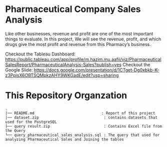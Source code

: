 # Pharmaceutical Company Sales Analysis

Like other businesses, revenue and profit are one of the most important things to evaluate. In this project, We will see the revenue, profit, and which drugs give the most profit and revenue from this Pharmacy’s business.

Checkout the Tableau Dashboard: https://public.tableau.com/app/profile/m.hazim.mu.aafii/viz/PharmaceuticalSalesReport/PharmaceuticalAnalysis-Sales?publish=yes
Checkout the Google Slide: https://docs.google.com/presentation/d/1CTget-Dg0xbkb-K-z3PpisX6OBTSQMpkzAHY9WKGadE/edit?usp=sharing

# This Repository Organzation
```
.
|── README.md                              : Report of this project
|── dataset.zip                             : contains datasets that used for the PostgreSQL 
├── query result.zip                        : Contains Excel file from the Query
└── query_pharmaceutical_sales_analysis.sql : The query that used for analyzing Pharmaceutical Sales and Joining the tables 

```
